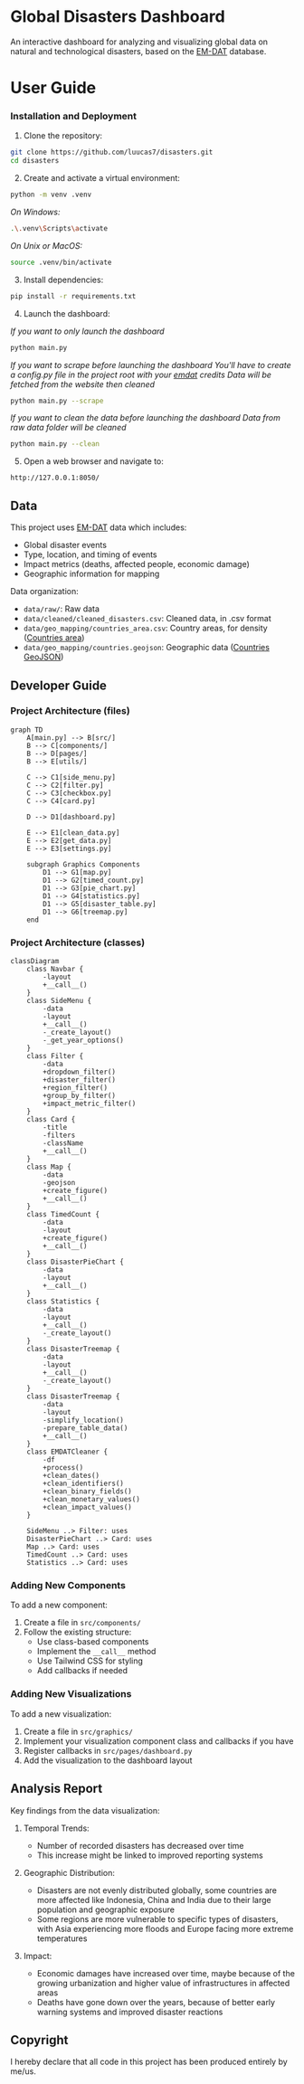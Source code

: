 # Global Disasters Dashboard

An interactive dashboard for analyzing and visualizing global data on natural and technological disasters, based on the [EM-DAT](https://public.emdat.be/) database.

# User Guide

### Installation and Deployment

1. Clone the repository:
```bash
git clone https://github.com/luucas7/disasters.git
cd disasters
```

2. Create and activate a virtual environment:
```bash
python -m venv .venv
```
_On Windows:_
```bash
.\.venv\Scripts\activate
```
_On Unix or MacOS:_
```bash
source .venv/bin/activate
```

3. Install dependencies:
```bash
pip install -r requirements.txt
```

4. Launch the dashboard:

_If you want to only launch the dashboard_
```bash
python main.py
```
_If you want to scrape before launching the dashboard_
_You'll have to create a config.py file in the project root with your [emdat](https://public.emdat.be/) credits_
_Data will be fetched from the website then cleaned_
```bash
python main.py --scrape
```
_If you want to clean the data before launching the dashboard_
_Data from raw data folder will be cleaned_
```bash
python main.py --clean
```

5. Open a web browser and navigate to:
```
http://127.0.0.1:8050/
```

## Data

This project uses [EM-DAT](https://public.emdat.be/) data which includes:

- Global disaster events
- Type, location, and timing of events
- Impact metrics (deaths, affected people, economic damage)
- Geographic information for mapping

Data organization:
- `data/raw/`: Raw data
- `data/cleaned/cleaned_disasters.csv`: Cleaned data, in .csv format
- `data/geo_mapping/countries_area.csv`: Country areas, for density ([Countries area](https://restcountries.com/))
- `data/geo_mapping/countries.geojson`: Geographic data ([Countries GeoJSON](https://github.com/datasets/geo-countries/blob/main/data/countries.geojson))

## Developer Guide

### Project Architecture (files)

```mermaid
graph TD
    A[main.py] --> B[src/]
    B --> C[components/]
    B --> D[pages/]
    B --> E[utils/]
    
    C --> C1[side_menu.py]
    C --> C2[filter.py]
    C --> C3[checkbox.py]
    C --> C4[card.py]
    
    D --> D1[dashboard.py]
    
    E --> E1[clean_data.py]
    E --> E2[get_data.py]
    E --> E3[settings.py]

    subgraph Graphics Components
        D1 --> G1[map.py]
        D1 --> G2[timed_count.py]
        D1 --> G3[pie_chart.py]
        D1 --> G4[statistics.py]
        D1 --> G5[disaster_table.py]
        D1 --> G6[treemap.py]
    end
```

### Project Architecture (classes)
```mermaid
classDiagram
    class Navbar {
        -layout
        +__call__()
    }
    class SideMenu {
        -data
        -layout
        +__call__()
        -_create_layout()
        -_get_year_options()
    }
    class Filter {
        -data
        +dropdown_filter()
        +disaster_filter()
        +region_filter()
        +group_by_filter()
        +impact_metric_filter()
    }
    class Card {
        -title
        -filters
        -className
        +__call__()
    }
    class Map {
        -data
        -geojson
        +create_figure()
        +__call__()
    }
    class TimedCount {
        -data
        -layout
        +create_figure()
        +__call__()
    }
    class DisasterPieChart {
        -data
        -layout
        +__call__()
    }
    class Statistics {
        -data
        -layout
        +__call__()
        -_create_layout()
    }
    class DisasterTreemap {
        -data
        -layout
        +__call__()
        -_create_layout()
    }
    class DisasterTreemap {
        -data
        -layout
        -simplify_location()
        -prepare_table_data()
        +__call__()
    }
    class EMDATCleaner {
        -df
        +process()
        +clean_dates()
        +clean_identifiers()
        +clean_binary_fields()
        +clean_monetary_values()
        +clean_impact_values()
    }

    SideMenu ..> Filter: uses
    DisasterPieChart ..> Card: uses
    Map ..> Card: uses
    TimedCount ..> Card: uses
    Statistics ..> Card: uses
```

### Adding New Components

To add a new component:
1. Create a file in `src/components/`
2. Follow the existing structure:
   - Use class-based components
   - Implement the `__call__` method
   - Use Tailwind CSS for styling
   - Add callbacks if needed

### Adding New Visualizations

To add a new visualization:
1. Create a file in `src/graphics/`
2. Implement your visualization component class and callbacks if you have
3. Register callbacks in `src/pages/dashboard.py`
4. Add the visualization to the dashboard layout

## Analysis Report

Key findings from the data visualization:

1. Temporal Trends:
   - Number of recorded disasters has decreased over time
   - This increase might be linked to improved reporting systems

2. Geographic Distribution:
   - Disasters are not evenly distributed globally, some countries are more affected like Indonesia, China and India due to their large population and geographic exposure
   - Some regions are more vulnerable to specific types of disasters, with Asia experiencing more floods and Europe facing more extreme temperatures

3. Impact:
   - Economic damages have increased over time, maybe because of the growing urbanization and higher value of infrastructures in affected areas
   - Deaths have gone down over the years, because of better early warning systems and improved disaster reactions

## Copyright

I hereby declare that all code in this project has been produced entirely by me/us.
